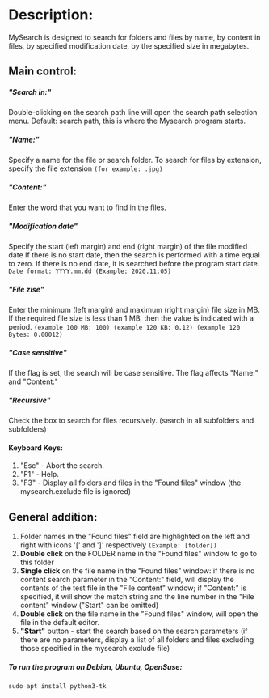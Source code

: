 # Description:

MySearch is designed to search for folders and files by name,
by content in files, by specified modification date,
by the specified size in megabytes.

## Main control:

##### "Search in:"

Double-clicking on the search path line will open the search path selection menu.
Default: search path, this is where the Mysearch program starts.

##### "Name:"

Specify a name for the file or search folder.
To search for files by extension, specify the file extension `(for example: .jpg)`

##### "Content:"

Enter the word that you want to find in the files.

##### "Modification date"

Specify the start (left margin) and end (right margin) of the file modified date
If there is no start date, then the search is performed with a time equal to zero.
If there is no end date, it is searched before the program start date.
`Date format: YYYY.mm.dd
(Example: 2020.11.05)`

##### "File zise"

Enter the minimum (left margin) and maximum (right margin) file size in MB.
If the required file size is less than 1 MB, then the value is indicated with a period.
`(example 100 MB: 100)
(example 120 KB: 0.12)
(example 120 Bytes: 0.00012)`

##### "Case sensitive"

If the flag is set, the search will be case sensitive.
The flag affects "Name:" and "Content:"

##### "Recursive"

Check the box to search for files recursively.
(search in all subfolders and subfolders)

#### Keyboard Keys:

1. "Esc" - Abort the search.
2. "F1" - Help.
3. "F3" - Display all folders and files in the "Found files" window
    (the mysearch.exclude file is ignored)

## General addition:

1. Folder names in the "Found files" field are highlighted on the left
    and right with icons '[' and ']' respectively `(Example: [folder])`
2. **Double click** on the FOLDER name in the "Found files" window to go to this folder
3. **Single click** on the file name in the "Found files" window:
    if there is no content search parameter in the "Content:" field,
    will display the contents of the test file in the "File content" window;
    if "Content:" is specified, it will show the match string
    and the line number in the "File content" window ("Start" can be omitted)
4. **Double click** on the file name in the "Found files" window,
    will open the file in the default editor.
5. **"Start"** button - start the search based on the search parameters
    (if there are no parameters, display a list of all folders and files
    excluding those specified in the mysearch.exclude file)

##### To run the program on Debian, Ubuntu, OpenSuse:
`sudo apt install python3-tk`
